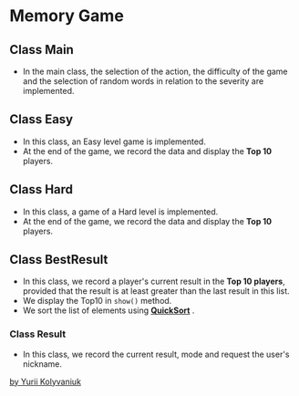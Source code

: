 # Memory Game

## Class Main
- In the main class, the selection of the action, the difficulty of the game and the selection of random words in relation to the severity are implemented.
## Class Easy
- In this class, an Easy level game is implemented.
- At the end of the game, we record the data and display the **Top 10** players.
## Class Hard
- In this class, a game of a Hard level is implemented.
- At the end of the game, we record the data and display the **Top 10** players.

## Class BestResult
- In this class, we record a player's current result in the **Top 10 players**, provided that the result is at least greater than the last result in this list.
- We display the Top10 in `show()` method.
- We sort the list of elements using **[QuickSort](https://en.wikipedia.org/wiki/Quicksort "Wikipedia about Quick Sort")**  .</br>

### Class Result
- In this class, we record the current result, mode and request the user's nickname.

<a href="https://github.com/YuriiKolyvaniuk" class="git">
by Yurii Kolyvaniuk
</a>
